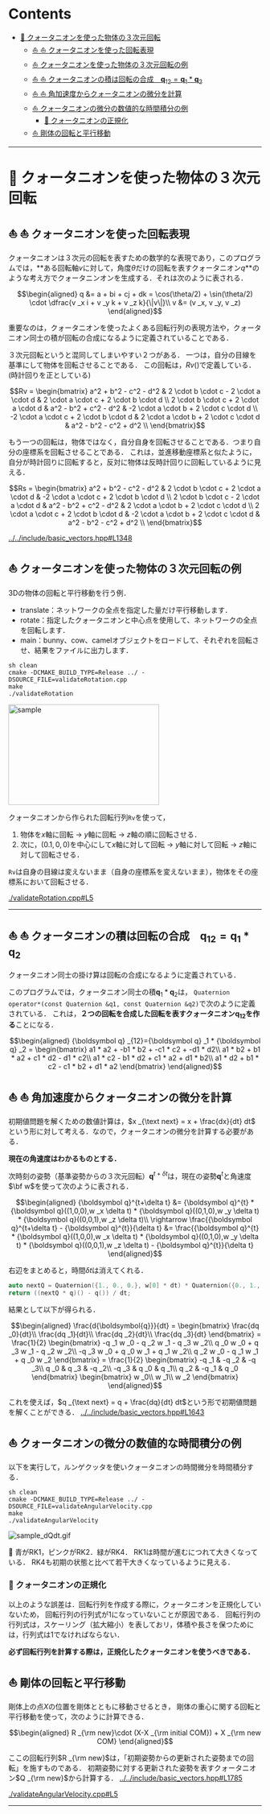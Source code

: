 # Contents
- [🐋 クォータニオンを使った物体の３次元回転](#-クォータニオンを使った物体の３次元回転)
    - [⛵ ⛵ クォータニオンを使った回転表現](#--クォータニオンを使った回転表現)
    - [⛵ クォータニオンを使った物体の３次元回転の例](#-クォータニオンを使った物体の３次元回転の例)
    - [⛵ ⛵ クォータニオンの積は回転の合成　$`{\boldsymbol q} _{12}={\boldsymbol q} _1 * {\boldsymbol q} _2`$](#--クォータニオンの積は回転の合成　boldsymbol-q-_12boldsymbol-q-_1--boldsymbol-q-_2)
    - [⛵ ⛵ 角加速度からクォータニオンの微分を計算](#--角加速度からクォータニオンの微分を計算)
    - [⛵ クォータニオンの微分の数値的な時間積分の例](#-クォータニオンの微分の数値的な時間積分の例)
        - [🪼 クォータニオンの正規化](#-クォータニオンの正規化)
    - [⛵ 剛体の回転と平行移動](#-剛体の回転と平行移動)


---
# 🐋 クォータニオンを使った物体の３次元回転 

## ⛵ ⛵ クォータニオンを使った回転表現  

クォータニオンは３次元の回転を表すための数学的な表現であり，このプログラムでは，**ある回転軸$`v`$に対して，角度$`\theta`$だけの回転を表すクォータニオン$`q`$**のような考え方でクォータニンオンを生成する．それは次のように表される．

```math
\begin{aligned}
q &= a + bi + cj + dk = \cos(\theta/2) +  \sin(\theta/2) \cdot \dfrac{v _x i + v _y k + v _z k}{\|v\|}\\
v &= (v _x, v _y, v _z)
\end{aligned}
```

重要なのは，クォータニオンを使ったよくある回転行列の表現方法や，クォータニオン同士の積が回転の合成になるように定義されていることである．

３次元回転というと混同してしまいやすい２つがある．
一つは，自分の目線を基準にして物体を回転させることである．
この回転は，$`Rv()`$で定義している．(時計回りを正としている)

```math
Rv = \begin{bmatrix}
a^2 + b^2 - c^2 - d^2 & 2 \cdot b \cdot c - 2 \cdot a \cdot d & 2 \cdot a \cdot c + 2 \cdot b \cdot d \\
2 \cdot b \cdot c + 2 \cdot a \cdot d & a^2 - b^2 + c^2 - d^2 & -2 \cdot a \cdot b + 2 \cdot c \cdot d \\
-2 \cdot a \cdot c + 2 \cdot b \cdot d & 2 \cdot a \cdot b + 2 \cdot c \cdot d & a^2 - b^2 - c^2 + d^2 \\
\end{bmatrix}
```

もう一つの回転は，物体ではなく，自分自身を回転させることである．つまり自分の座標系を回転させることである．
これは，並進移動座標系と似たように，自分が時計回りに回転すると，反対に物体は反時計回りに回転しているように見える．

```math
Rs = \begin{bmatrix}
a^2 + b^2 - c^2 - d^2 & 2 \cdot b \cdot c + 2 \cdot a \cdot d & -2 \cdot a \cdot c + 2 \cdot b \cdot d \\
2 \cdot b \cdot c - 2 \cdot a \cdot d & a^2 - b^2 + c^2 - d^2 & 2 \cdot a \cdot b + 2 \cdot c \cdot d \\
2 \cdot a \cdot c + 2 \cdot b \cdot d & -2 \cdot a \cdot b + 2 \cdot c \cdot d & a^2 - b^2 - c^2 + d^2 \\
\end{bmatrix}
```
[../../include/basic_vectors.hpp#L1348](../../include/basic_vectors.hpp#L1348)


## ⛵ クォータニオンを使った物体の３次元回転の例 

3Dの物体の回転と平行移動を行う例．

* translate：ネットワークの全点を指定した量だけ平行移動します．
* rotate：指定したクォータニオンと中心点を使用して、ネットワークの全点を回転します．
* main：bunny、cow、camelオブジェクトをロードして、それぞれを回転させ、結果をファイルに出力します．

```shell
sh clean
cmake -DCMAKE_BUILD_TYPE=Release ../ -DSOURCE_FILE=validateRotation.cpp
make
./validateRotation
```

<img src="./sample.gif" alt="sample" width="300" height="200">

クォータニオンから作られた回転行列`Rv`を使って，

1. 物体を$`x`$軸に回転 -> $`y`$軸に回転 -> $`z`$軸の順に回転させる．
2. 次に，$`(0.1,0,0)`$を中心にして$`x`$軸に対して回転 -> $`y`$軸に対して回転 -> $`z`$軸に対して回転させる．

`Rv`は自身の目線は変えないまま（自身の座標系を変えないまま），物体をその座標系において回転させる．

[./validateRotation.cpp#L5](./validateRotation.cpp#L5)

---
## ⛵ ⛵ クォータニオンの積は回転の合成　$`{\boldsymbol q} _{12}={\boldsymbol q} _1 * {\boldsymbol q} _2`$  

クォータニオン同士の掛け算は回転の合成になるように定義されている．

このプログラムでは，クォータニオン同士の積$`{\boldsymbol q} _1 * {\boldsymbol q} _2`$は，
`Quaternion operator*(const Quaternion &q1, const Quaternion &q2)`で次のように定義されている．
これは，**２つの回転を合成した回転を表すクォータニオン$`{\boldsymbol q} _{12}`$を作る**ことになる．

```math
\begin{aligned}
{\boldsymbol q} _{12}={\boldsymbol q} _1 * {\boldsymbol q} _2 =
\begin{bmatrix}
a1 * a2 + -b1 * b2 + -c1 * c2 + -d1 * d2\\
a1 * b2 + b1 * a2 + c1 * d2 - d1 * c2\\
a1 * c2 - b1 * d2 + c1 * a2 + d1 * b2\\
a1 * d2 + b1 * c2 - c1 * b2 + d1 * a2
\end{bmatrix}
\end{aligned}
```

## ⛵ ⛵ 角加速度からクォータニオンの微分を計算  

初期値問題を解くための数値計算は，$`x _{\text next} = x + \frac{dx}{dt} dt`$
という形に対して考える．なので，クォータニオンの微分を計算する必要がある．

**現在の角速度はわかるものとする．**

次時刻の姿勢（基準姿勢からの３次元回転）$`{\boldsymbol q}^{t+\delta t}`$は，現在の姿勢$`{\boldsymbol q}^{t}`$と角速度$`\bf w`$を使って次のように表される．

```math
\begin{aligned}
{\boldsymbol q}^{t+\delta t} &= {\boldsymbol q}^{t} * {\boldsymbol q}((1,0,0),w _x \delta t) * {\boldsymbol q}((0,1,0),w _y \delta t) * {\boldsymbol q}((0,0,1),w _z \delta t)\\
\rightarrow \frac{{\boldsymbol q}^{t+\delta t} - {\boldsymbol q}^{t}}{\delta t} &= \frac{{\boldsymbol q}^{t} * {\boldsymbol q}((1,0,0),w _x \delta t) * {\boldsymbol q}((0,1,0),w _y \delta t) * {\boldsymbol q}((0,0,1),w _z \delta t) - {\boldsymbol q}^{t}}{\delta t}
\end{aligned}
```

右辺をまとめると，時間$`\delta t`$は消えてくれる．

```cpp
auto nextQ = Quaternion({1., 0., 0.}, w[0] * dt) * Quaternion({0., 1., 0.}, w[1] * dt) * Quaternion({0., 0., 1.}, w[2] * dt);
return ((nextQ * q)() - q()) / dt;
```

結果として以下が得られる．

```math
\begin{aligned}
\frac{d{\boldsymbol{q}}}{dt} =
\begin{bmatrix}
\frac{dq _0}{dt}\\
\frac{dq _1}{dt}\\
\frac{dq _2}{dt}\\
\frac{dq _3}{dt}
\end{bmatrix}
=
\frac{1}{2}
\begin{bmatrix}
-q _1  w _0 - q _2 w _1 - q _3  w _2\\
q _0  w _0 + q _3  w _1 - q _2  w _2\\
-q _3  w _0 + q _0  w _1 + q _1  w _2\\
q _2  w _0 - q _1  w _1 + q _0  w _2
\end{bmatrix}
= \frac{1}{2}
\begin{bmatrix}
-q _1 & -q _2 & -q _3\\
q _0 & q _3 & -q _2\\
-q _3 & q _0 & q _1\\
q _2 & -q _1 & q _0
\end{bmatrix}
\begin{bmatrix}
w _0\\
w _1\\
w _2
\end{bmatrix}
\end{aligned}
```

これを使えば，$`q _{\text next} = q + \frac{dq}{dt} dt`$という形で初期値問題を解くことができる．
[../../include/basic_vectors.hpp#L1643](../../include/basic_vectors.hpp#L1643)


## ⛵ クォータニオンの微分の数値的な時間積分の例 

以下を実行して，ルンゲクッタを使いクォータニオンの時間微分を時間積分する．

```
sh clean
cmake -DCMAKE_BUILD_TYPE=Release ../ -DSOURCE_FILE=validateAngularVelocity.cpp
make
./validateAngularVelocity
```

![sample_dQdt.gif](sample_dQdt.gif)

👀 青がRK1，ピンクがRK2．緑がRK4．
RK1は時間が進むにつれて大きくなっている．
RK4も初期の状態と比べて若干大きくなっているように見える．

### 🪼 クォータニオンの正規化 

以上のような誤差は．回転行列を作成する際に，クォータニオンを正規化していないため，
回転行列の行列式が1になっていないことが原因である．
回転行列の行列式は，スケーリング（拡大縮小）を表しておリ，体積や長さを保つためには，行列式は1でなければならない．

**必ず回転行列を計算する際は，正規化したクォータニオンを使うべきである．**

## ⛵ 剛体の回転と平行移動 

剛体上の点$`X`$の位置を剛体とともに移動させるとき，
剛体の重心に関する回転と平行移動を使って，次のように計算できる．

```math
\begin{aligned}
R _{\rm new}\cdot (X-X _{\rm initial COM}) + X _{\rm new COM}
\end{aligned}
```

ここの回転行列$`R _{\rm new}`$は，「初期姿勢からの更新された姿勢までの回転」を施すものである．
初期姿勢に対する更新された姿勢を表すクォータニオン$`Q _{\rm new}`$から計算する．
[../../include/basic_vectors.hpp#L1785](../../include/basic_vectors.hpp#L1785)

[./validateAngularVelocity.cpp#L5](./validateAngularVelocity.cpp#L5)

---
